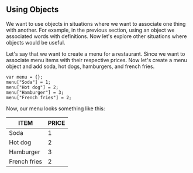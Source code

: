 ## Using Objects

We want to use objects in situations where we want to associate one thing with another. For example, in the previous section, using an object we associated words with definitions. Now let's explore other situations where objects would be useful.

Let's say that we want to create a menu for a restaurant. Since we want to associate menu items with their respective prices. Now let's create a menu object and add soda, hot dogs, hamburgers, and french fries.

```
var menu = {};
menu["Soda"] = 1;
menu["Hot dog"] = 2;
menu["Hamburger"] = 3;
menu["French fries"] = 2;
```

Now, our menu looks something like this:

|ITEM | PRICE|
|---|---|
|Soda | 1 |
|Hot dog | 2 |
|Hamburger | 3 |
|French fries | 2 |

